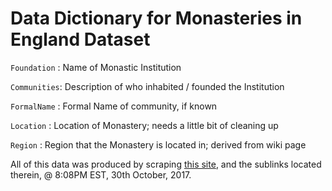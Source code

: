 # Data Dictionary for Monasteries in England Dataset

`Foundation` : Name of Monastic Institution

`Communities`: Description of who inhabited / founded the Institution

`FormalName` : Formal Name of community, if known

`Location`   : Location of Monastery; needs a little bit of cleaning up

`Region`     : Region that the Monastery is located in; derived from wiki page


All of this data was produced by scraping [this site](https://en.wikipedia.org/w/index.php?title=List_of_monastic_houses_in_England&action=info),
and the sublinks located therein, 
@ 8:08PM EST, 30th October, 2017.
